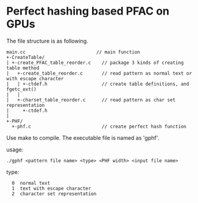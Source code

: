 # Perfect hashing based PFAC on GPUs
The file structure is as following.
```
main.cc                          // main function
+-CreateTable/
| +-create_PFAC_table_reorder.c    // package 3 kinds of creating table method
|   +-create_table_reorder.c       // read pattern as normal text or with escape character
|   | +-ctdef.h                    // create table definitions, and fgetc_ext()
|   |
|   +-charset_table_reorder.c      // read pattern as char set representation
|     +-ctdef.h
|
+-PHF/
  +-phf.c                          // create perfect hash function
```
Use make to compile. The executable file is named as 'gphf'. 

usage:
```
./gphf <pattern file name> <type> <PHF width> <input file name>
```
type:
```
  0  normal text
  1  text with escape character
  2  character set representation
```

